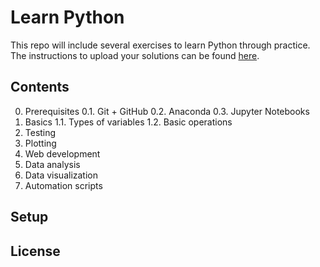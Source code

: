 # Learn Python

This repo will include several exercises to learn Python through practice. The instructions to upload your solutions can be found [here]().


## Contents

0. Prerequisites
  0.1. Git + GitHub
  0.2. Anaconda
  0.3. Jupyter Notebooks
1. Basics
  1.1. Types of variables
  1.2. Basic operations 
2. Testing
3. Plotting
4. Web development
5. Data analysis
6. Data visualization
7. Automation scripts

## Setup

## License
